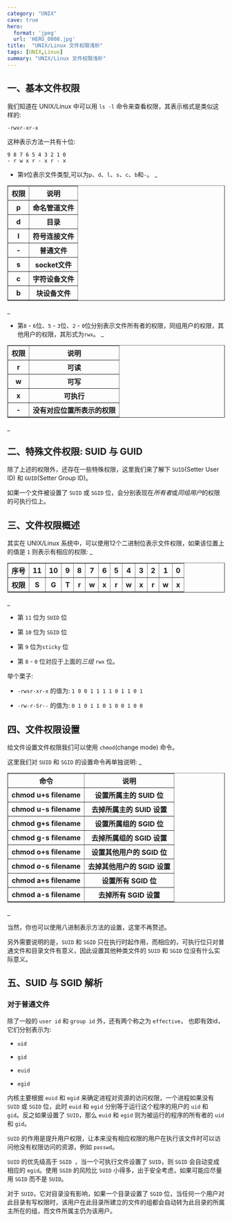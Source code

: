```yaml
---
category: "UNIX"
cave: true
hero:
  format: 'jpeg'
  url: 'HERO_0008.jpg'
title:  "UNIX/Linux 文件权限浅析"
tags: [UNIX,Linux]
summary: "UNIX/Linux 文件权限浅析"
---
```

## 一、基本文件权限

我们知道在 UNIX/Linux 中可以用 `ls -l` 命令来查看权限，其表示格式是类似这样的:

	-rwxr-xr-x

这种表示方法一共有十位:

	9 8 7 6 5 4 3 2 1 0
	- r w x r - x r - x

* 第`9`位表示文件类型,可以为`p`、`d`、`l`、`s`、`c`、`b`和`-`。
_
<table border="1" class="table table-bordered table-striped table-condensed">
<tr><th>权限</th><th>说明</th></tr>
<tr><th>p</th><th>命名管道文件</th></tr>
<tr><th>d</th><th>目录</th></tr>
<tr><th>l</th><th>符号连接文件</th></tr>
<tr><th>-</th><th>普通文件</th></tr>
<tr><th>s</th><th>socket文件</th></tr>
<tr><th>c</th><th>字符设备文件</th></tr>
<tr><th>b</th><th>块设备文件</th></tr>
</table>
_

* 第`8` - `6`位、`5` - `3`位、`2` - `0`位分别表示文件所有者的权限，同组用户的权限，其他用户的权限，其形式为`rwx`。
_
<table border="1" cellpadding="10">
<tr><th>权限</th><th>说明</th></tr>
<tr><th>r</th><th>可读</th></tr>
<tr><th>w</th><th>可写</th></tr>
<tr><th>x</th><th>可执行</th></tr>
<tr><th>-</th><th>没有对应位置所表示的权限</th></tr>
</table>
_

## 二、特殊文件权限: SUID 与 GUID

除了上述的权限外，还存在一些特殊权限，这里我们来了解下 `SUID`(Setter User ID) 和 `GUID`(Setter Group ID)。

如果一个文件被设置了 `SUID` 或 `SGID` 位，会分别表现在*所有者*或*同组用户*的权限的可执行位上。

## 三、文件权限概述

其实在 UNIX/Linux 系统中，可以使用12个二进制位表示文件权限，如果该位置上的值是 `1` 则表示有相应的权限:
_
<table border="1" cellpadding="10">
<tr><th>序号</th><th>11</th><th>10</th><th>9</th><th>8</th><th>7</th><th>6</th><th>5</th><th>4</th><th>3</th><th>2</th><th>1</th><th>0</th></tr>
<tr><th>权限</th><th>S</th><th>G</th><th>T</th><th>r</th><th>w</th><th>x</th><th>r</th><th>w</th><th>x</th><th>r</th><th>w</th><th>x</th></tr>
</table>
_

* 第 `11` 位为 `SUID` 位

* 第 `10` 位为 `SGID` 位

* 第 `9` 位为`sticky` 位

* 第 `8` - `0` 位对应于上面的*三组* `rwx` 位。

举个栗子:

* `-rwsr-xr-x` 的值为: `1 0 0 1 1 1 1 0 1 1 0 1`

* `-rw-r-Sr--` 的值为: `0 1 0 1 1 0 1 0 0 1 0 0`

## 四、文件权限设置

给文件设置文件权限我们可以使用 `chmod`(change mode) 命令。

这里我们对 `SUID` 和 `SGID` 的设置命令再单独说明:
_
<table border="1" cellpadding="10">
<tr><th>命令</th><th>说明</th></tr>
<tr><th>chmod u+s filename</th><th>设置所属主的 SUID 位</th></tr>
<tr><th>chmod u-s filename</th><th>去掉所属主的 SUID 设置</th></tr>
<tr><th>chmod g+s filename</th><th>设置所属组的 SGID 位</th></tr>
<tr><th>chmod g-s filename</th><th>去掉所属组的 SGID 设置</th></tr>
<tr><th>chmod o+s filename</th><th>设置其他用户的 SGID 位</th></tr>
<tr><th>chmod o-s filename</th><th>去掉其他用户的 SGID 设置</th></tr>
<tr><th>chmod a+s filename</th><th>设置所有 SGID 位</th></tr>
<tr><th>chmod a-s filename</th><th>去掉所有 SGID 设置</th></tr>
</table>
_

当然，你也可以使用八进制表示方法的设置，这里不再赘述。

另外需要说明的是，`SUID` 和 `SGID` 只在执行时起作用，而相应的，可执行位只对普通文件和目录文件有意义，因此设置其他种类文件的 `SUID` 和 `SGID` 位没有什么实际意义。

## 五、SUID 与 SGID 解析

### 对于普通文件

除了一般的 `user id` 和 `group id` 外，还有两个称之为 `effective`， 也即有效id，它们分别表示为:

* `uid`

* `gid`

* `euid`

* `egid`

内核主要根据 `euid` 和 `egid` 来确定进程对资源的访问权限，一个进程如果没有 `SUID` 或 `SGID` 位，此时 `euid` 和 `egid` 分别等于运行这个程序的用户的 `uid` 和 `gid`。反之如果设置了 `SUID`，那么 `euid` 和 `egid` 则为被运行的程序的所有者的 `uid` 和 `gid`。

`SUID` 的作用是提升用户权限，让本来没有相应权限的用户在执行该文件时可以访问他没有权限访问的资源，例如 `passwd`。

`SUID` 的优先级高于 `SGID `，当一个可执行文件设置了 `SUID`，则 `SGID` 会自动变成相应的 `egid`。使用 `SGID` 的风险比 `SUID` 小得多，出于安全考虑，如果可能应尽量用 `SGID` 而不是 `SUID`。

对于 `SUID`，它对目录没有影响，如果一个目录设置了 `SGID` 位，当任何一个用户对此目录有写权限时，该用户在此目录所建立的文件的组都会自动转为此目录的所属主所在的组，而文件所属主仍为该用户。
